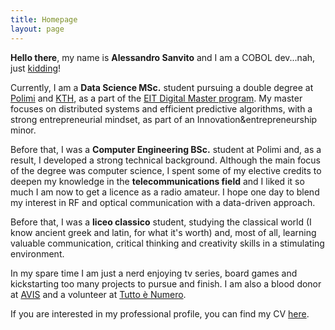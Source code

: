 ```yaml
---
title: Homepage
layout: page
---
```


**Hello there**, my name is **Alessandro Sanvito** and I am a COBOL dev...nah, 
just [kidding](https://i.redd.it/xjh798wltbz21.jpg)!

Currently, I am a **Data Science MSc.** student pursuing a double degree at 
[Polimi](https://www.polimi.it/en/) and [KTH](https://www.kth.se/en), 
as a part of the [EIT Digital Master program](https://masterschool.eitdigital.eu/programmes/dsc/).
My master focuses on distributed systems and efficient predictive algorithms, 
with a strong entrepreneurial mindset, as part of an Innovation&entrepreneurship minor.

Before that, I was a **Computer Engineering BSc.** student at Polimi and, as a result, I developed 
a strong technical background. Although the main focus of the degree was computer science, 
I spent some of my elective credits to deepen my knowledge in the **telecommunications field** and 
I liked it so much I am now to get a licence as a radio amateur. 
I hope one day to blend my interest in RF and optical communication with a data-driven approach.
 
Before that, I was a **liceo classico** student, studying the classical world (I know ancient
greek and latin, for what it's worth) and, most of all, learning valuable communication, 
critical thinking and creativity skills in a stimulating environment.

In my spare time I am just a nerd enjoying tv series, board games and kickstarting too many 
projects to pursue and finish. I am also a blood donor at [AVIS](https://www.avis.it/) and 
a volunteer at [Tutto è Numero](https://circolomatematico.org/).

If you are interested in my professional profile, you can find my CV [here](\public\Alessandro_Sanvito_CV.pdf).












